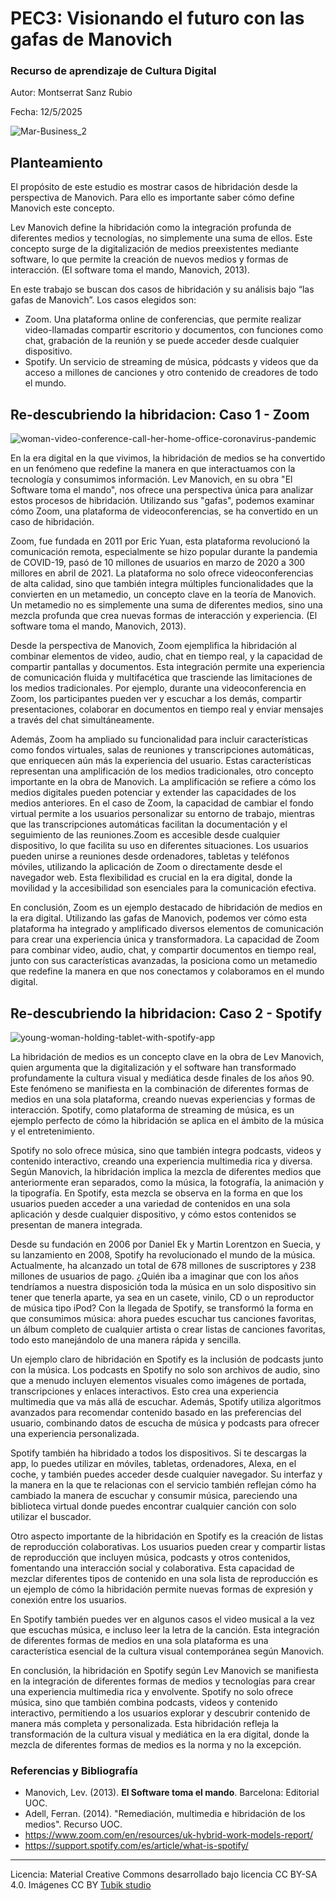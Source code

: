 # PEC3: Visionando el futuro con las gafas de Manovich 

### Recurso de aprendizaje de Cultura Digital 


Autor: Montserrat Sanz Rubio

Fecha: 12/5/2025

![Mar-Business_2](https://github.com/user-attachments/assets/34bba85f-1700-462b-9a4a-7f1e18ba4f1f)
 


## Planteamiento

El propósito de este estudio es mostrar casos de hibridación desde la perspectiva de Manovich. Para ello es importante saber cómo define Manovich este concepto.

Lev Manovich define la hibridación como la integración profunda de diferentes medios y tecnologías, no simplemente una suma de ellos. Este concepto surge de la digitalización de medios preexistentes mediante software, lo que permite la creación de nuevos medios y formas de interacción. (El software toma el mando, Manovich, 2013).

En este trabajo se buscan dos casos de hibridación y su análisis bajo “las gafas de Manovich”. Los casos elegidos son:
- Zoom. 
Una plataforma online de conferencias, que permite realizar video-llamadas compartir escritorio y documentos, con funciones como chat, grabación de la reunión y se puede acceder desde cualquier dispositivo.
- Spotify.
Un servicio de streaming de música, pódcasts y videos que da acceso a millones de canciones y otro contenido de creadores de todo el mundo.


## Re-descubriendo la hibridacion: Caso 1 - Zoom

![woman-video-conference-call-her-home-office-coronavirus-pandemic](https://github.com/user-attachments/assets/e059f864-a635-407a-981f-1ae8e4c52488)



En la era digital en la que vivimos, la hibridación de medios se ha convertido en un fenómeno que redefine la manera en que interactuamos con la tecnología y consumimos información. Lev Manovich, en su obra "El Software toma el mando", nos ofrece una perspectiva única para analizar estos procesos de hibridación. Utilizando sus "gafas", podemos examinar cómo Zoom, una plataforma de videoconferencias, se ha convertido en un caso de hibridación.

Zoom, fue fundada en 2011 por Eric Yuan, esta plataforma revolucionó la comunicación remota, especialmente se hizo popular durante la pandemia de COVID-19, pasó de 10 millones de usuarios en marzo de 2020 a 300 millores en abril de 2021. La plataforma no solo ofrece videoconferencias de alta calidad, sino que también integra múltiples funcionalidades que la convierten en un metamedio, un concepto clave en la teoría de Manovich. Un metamedio no es simplemente una suma de diferentes medios, sino una mezcla profunda que crea nuevas formas de interacción y experiencia. (El software toma el mando, Manovich, 2013).

Desde la perspectiva de Manovich, Zoom ejemplifica la hibridación al combinar elementos de video, audio, chat en tiempo real, y la capacidad de compartir pantallas y documentos. Esta integración permite una experiencia de comunicación fluida y multifacética que trasciende las limitaciones de los medios tradicionales. Por ejemplo, durante una videoconferencia en Zoom, los participantes pueden ver y escuchar a los demás, compartir presentaciones, colaborar en documentos en tiempo real y enviar mensajes a través del chat simultáneamente. 

Además, Zoom ha ampliado su funcionalidad para incluir características como fondos virtuales, salas de reuniones y transcripciones automáticas, que enriquecen aún más la experiencia del usuario. Estas características representan una amplificación de los medios tradicionales, otro concepto importante en la obra de Manovich. La amplificación se refiere a cómo los medios digitales pueden potenciar y extender las capacidades de los medios anteriores. En el caso de Zoom, la capacidad de cambiar el fondo virtual permite a los usuarios personalizar su entorno de trabajo, mientras que las transcripciones automáticas facilitan la documentación y el seguimiento de las reuniones.Zoom es accesible desde cualquier dispositivo, lo que facilita su uso en diferentes situaciones. Los usuarios pueden unirse a reuniones desde ordenadores, tabletas y teléfonos móviles, utilizando la aplicación de Zoom o directamente desde el navegador web. Esta flexibilidad es crucial en la era digital, donde la movilidad y la accesibilidad son esenciales para la comunicación efectiva.

En conclusión, Zoom es un ejemplo destacado de hibridación de medios en la era digital. Utilizando las gafas de Manovich, podemos ver cómo esta plataforma ha integrado y amplificado diversos elementos de comunicación para crear una experiencia única y transformadora. La capacidad de Zoom para combinar video, audio, chat, y compartir documentos en tiempo real, junto con sus características avanzadas, la posiciona como un metamedio que redefine la manera en que nos conectamos y colaboramos en el mundo digital. 



## Re-descubriendo la hibridacion: Caso 2 - Spotify

![young-woman-holding-tablet-with-spotify-app](https://github.com/user-attachments/assets/d7a677c0-5103-4b47-bb2c-90de39b95d59)

La hibridación de medios es un concepto clave en la obra de Lev Manovich, quien argumenta que la digitalización y el software han transformado profundamente la cultura visual y mediática desde finales de los años 90. Este fenómeno se manifiesta en la combinación de diferentes formas de medios en una sola plataforma, creando nuevas experiencias y formas de interacción. Spotify, como plataforma de streaming de música, es un ejemplo perfecto de cómo la hibridación se aplica en el ámbito de la música y el entretenimiento.

Spotify no solo ofrece música, sino que también integra podcasts, videos y contenido interactivo, creando una experiencia multimedia rica y diversa. Según Manovich, la hibridación implica la mezcla de diferentes medios que anteriormente eran separados, como la música, la fotografía, la animación y la tipografía. En Spotify, esta mezcla se observa en la forma en que los usuarios pueden acceder a una variedad de contenidos en una sola aplicación y desde cualquier dispositivo, y cómo estos contenidos se presentan de manera integrada.

Desde su fundación en 2006 por Daniel Ek y Martin Lorentzon en Suecia, y su lanzamiento en 2008, Spotify ha revolucionado el mundo de la música. Actualmente, ha alcanzado un total de 678 millones de suscriptores y 238 millones de usuarios de pago. ¿Quién iba a imaginar que con los años tendríamos a nuestra disposición toda la música en un solo dispositivo sin tener que tenerla aparte, ya sea en un casete, vinilo, CD o un reproductor de música tipo iPod? Con la llegada de Spotify, se transformó la forma en que consumimos música: ahora puedes escuchar tus canciones favoritas, un álbum completo de cualquier artista o crear listas de canciones favoritas, todo esto manejándolo de una manera rápida y sencilla.

Un ejemplo claro de hibridación en Spotify es la inclusión de podcasts junto con la música. Los podcasts en Spotify no solo son archivos de audio, sino que a menudo incluyen elementos visuales como imágenes de portada, transcripciones y enlaces interactivos. Esto crea una experiencia multimedia que va más allá de escuchar. Además, Spotify utiliza algoritmos avanzados para recomendar contenido basado en las preferencias del usuario, combinando datos de escucha de música y podcasts para ofrecer una experiencia personalizada.

Spotify también ha hibridado a todos los dispositivos. Si te descargas la app, lo puedes utilizar en móviles, tabletas, ordenadores, Alexa, en el coche, y también puedes acceder desde cualquier navegador. Su interfaz y la manera en la que te relacionas con el servicio también reflejan cómo ha cambiado la manera de escuchar y consumir música, pareciendo una biblioteca virtual donde puedes encontrar cualquier canción con solo utilizar el buscador.

Otro aspecto importante de la hibridación en Spotify es la creación de listas de reproducción colaborativas. Los usuarios pueden crear y compartir listas de reproducción que incluyen música, podcasts y otros contenidos, fomentando una interacción social y colaborativa. Esta capacidad de mezclar diferentes tipos de contenido en una sola lista de reproducción es un ejemplo de cómo la hibridación permite nuevas formas de expresión y conexión entre los usuarios.

En Spotify también puedes ver en algunos casos el video musical a la vez que escuchas música, e incluso leer la letra de la canción. Esta integración de diferentes formas de medios en una sola plataforma es una característica esencial de la cultura visual contemporánea según Manovich.

En conclusión, la hibridación en Spotify según Lev Manovich se manifiesta en la integración de diferentes formas de medios y tecnologías para crear una experiencia multimedia rica y envolvente. Spotify no solo ofrece música, sino que también combina podcasts, videos y contenido interactivo, permitiendo a los usuarios explorar y descubrir contenido de manera más completa y personalizada. Esta hibridación refleja la transformación de la cultura visual y mediática en la era digital, donde la mezcla de diferentes formas de medios es la norma y no la excepción.


### Referencias y Bibliografía

* Manovich, Lev. (2013). **El Software toma el mando**. Barcelona: Editorial UOC.
* Adell, Ferran. (2014). "Remediación, multimedia e hibridación de los medios". Recurso UOC.
* https://www.zoom.com/en/resources/uk-hybrid-work-models-report/
* https://support.spotify.com/es/article/what-is-spotify/


----

Licencia: Material Creative Commons desarrollado bajo licencia CC BY-SA 4.0. Imágenes CC BY [Tubik studio](https://blog.tubikstudio.com/how-to-create-original-flat-illustrations-designers-tips/) 
